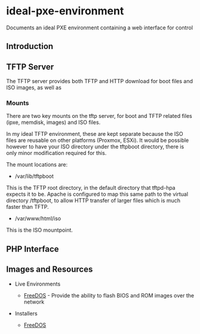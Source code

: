 # ideal-pxe-environment
Documents an ideal PXE environment containing a web interface for control

## Introduction

## TFTP Server

The TFTP server provides both TFTP and HTTP download for boot files and ISO images, as well as 

### Mounts

There are two key mounts on the tftp server, for boot and TFTP related files (ipxe, memdisk, images) and ISO files.

In my ideal TFTP environment, these are kept separate because the ISO files are reusable on other platforms (Proxmox, ESXi). It would be possible however to have your ISO directory under the tftpboot directory, there is only minor modification required for this.

The mount locations are:

   * /var/lib/tftpboot

This is the TFTP root directory, in the default directory that tftpd-hpa expects it to be. Apache is configured to map this same path to the virtual directory /tftpboot, to allow HTTP transfer of larger files which is much faster than TFTP.

  * /var/www/html/iso

This is the ISO mountpoint. 

## PHP Interface

## Images and Resources

* Live Environments
   * [FreeDOS](images/freedos.md) - Provide the ability to flash BIOS and ROM images over the network

* Installers
   * [FreeDOS](freedos.md)
